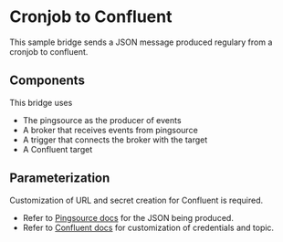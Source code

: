 # Cronjob to Confluent

This sample bridge sends a JSON message produced regulary from a cronjob to confluent.

## Components

This bridge uses

- The pingsource as the producer of events
- A broker that receives events from pingsource
- A trigger that connects the broker with the target
- A Confluent target

## Parameterization

Customization of URL and secret creation for Confluent is required.

- Refer to [Pingsource docs](https://github.com/knative/docs/tree/master/docs/eventing/samples/ping-source) for the JSON being produced.
- Refer to [Confluent docs](../../docs/targets/confluent.md) for customization of credentials and topic.
